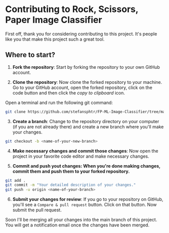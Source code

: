# Contributing to Rock, Scissors, Paper Image Classifier

First off, thank you for considering contributing to this project. It's people like you that make this project such a great tool.

## Where to start?

1. **Fork the repository**: Start by forking the repository to your own GitHub account.

2. **Clone the repository**: Now clone the forked repository to your machine. Go to your GitHub account, open the forked repository, click on the code button and then click the _copy to clipboard_ icon.

Open a terminal and run the following git command:

```bash
git clone https://github.com/stefansphtr/FP-ML-Image-Classifier/tree/main
```

3. **Create a branch**: Change to the repository directory on your computer (if you are not already there) and create a new branch where you'll make your changes.

```bash
git checkout -b <name-of-your-new-branch>
```

4. **Make necessary changes and commit those changes**: Now open the project in your favorite code editor and make necessary changes.

5. **Commit and push yout changes: When you're done making changes, commit them and push them to your forked repository.**

```bash
git add .
git commit -m "Your detailed description of your changes."
git push -u origin <name-of-your-branch>
```

6. **Submit your changes for review**: If you go to your repository on GitHub, you'll see a `Compare & pull request` button. Click on that button. Now submit the pull request.

Soon I'll be merging all your changes into the main branch of this project. You will get a notification email once the changes have been merged.
